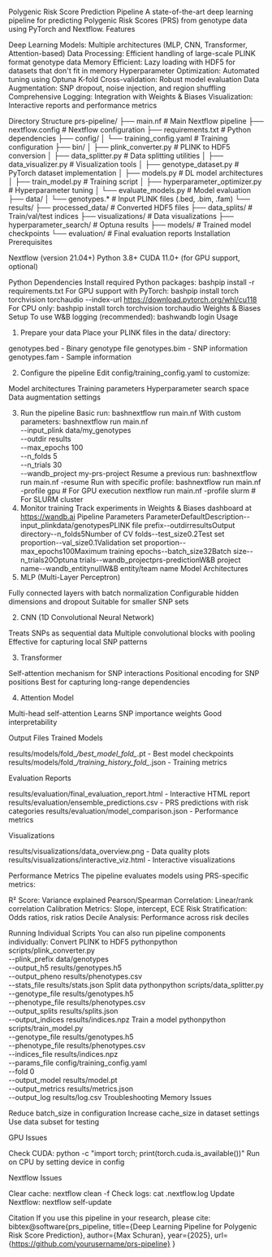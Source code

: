 Polygenic Risk Score Prediction Pipeline
A state-of-the-art deep learning pipeline for predicting Polygenic Risk Scores (PRS) from genotype data using PyTorch and Nextflow.
Features

Deep Learning Models: Multiple architectures (MLP, CNN, Transformer, Attention-based)
Data Processing: Efficient handling of large-scale PLINK format genotype data
Memory Efficient: Lazy loading with HDF5 for datasets that don't fit in memory
Hyperparameter Optimization: Automated tuning using Optuna
K-fold Cross-validation: Robust model evaluation
Data Augmentation: SNP dropout, noise injection, and region shuffling
Comprehensive Logging: Integration with Weights & Biases
Visualization: Interactive reports and performance metrics

Directory Structure
prs-pipeline/
├── main.nf                    # Main Nextflow pipeline
├── nextflow.config           # Nextflow configuration
├── requirements.txt          # Python dependencies
├── config/
│   └── training_config.yaml # Training configuration
├── bin/
│   ├── plink_converter.py   # PLINK to HDF5 conversion
│   ├── data_splitter.py     # Data splitting utilities
│   ├── data_visualizer.py   # Visualization tools
│   ├── genotype_dataset.py  # PyTorch dataset implementation
│   ├── models.py            # DL model architectures
│   ├── train_model.py       # Training script
│   ├── hyperparameter_optimizer.py # Hyperparameter tuning
│   └── evaluate_models.py   # Model evaluation
├── data/
│   └── genotypes.*         # Input PLINK files (.bed, .bim, .fam)
└── results/
    ├── processed_data/      # Converted HDF5 files
    ├── data_splits/         # Train/val/test indices
    ├── visualizations/      # Data visualizations
    ├── hyperparameter_search/ # Optuna results
    ├── models/              # Trained model checkpoints
    └── evaluation/          # Final evaluation reports
Installation
Prerequisites

Nextflow (version 21.04+)
Python 3.8+
CUDA 11.0+ (for GPU support, optional)

Python Dependencies
Install required Python packages:
bashpip install -r requirements.txt
For GPU support with PyTorch:
bashpip install torch torchvision torchaudio --index-url https://download.pytorch.org/whl/cu118
For CPU only:
bashpip install torch torchvision torchaudio
Weights & Biases Setup
To use W&B logging (recommended):
bashwandb login
Usage
1. Prepare your data
Place your PLINK files in the data/ directory:

genotypes.bed - Binary genotype file
genotypes.bim - SNP information
genotypes.fam - Sample information

2. Configure the pipeline
Edit config/training_config.yaml to customize:

Model architectures
Training parameters
Hyperparameter search space
Data augmentation settings

3. Run the pipeline
Basic run:
bashnextflow run main.nf
With custom parameters:
bashnextflow run main.nf \
    --input_plink data/my_genotypes \
    --outdir results \
    --max_epochs 100 \
    --n_folds 5 \
    --n_trials 30 \
    --wandb_project my-prs-project
Resume a previous run:
bashnextflow run main.nf -resume
Run with specific profile:
bashnextflow run main.nf -profile gpu    # For GPU execution
nextflow run main.nf -profile slurm  # For SLURM cluster
4. Monitor training
Track experiments in Weights & Biases dashboard at https://wandb.ai
Pipeline Parameters
ParameterDefaultDescription--input_plinkdata/genotypesPLINK file prefix--outdirresultsOutput directory--n_folds5Number of CV folds--test_size0.2Test set proportion--val_size0.1Validation set proportion--max_epochs100Maximum training epochs--batch_size32Batch size--n_trials20Optuna trials--wandb_projectprs-predictionW&B project name--wandb_entitynullW&B entity/team name
Model Architectures
1. MLP (Multi-Layer Perceptron)

Fully connected layers with batch normalization
Configurable hidden dimensions and dropout
Suitable for smaller SNP sets

2. CNN (1D Convolutional Neural Network)

Treats SNPs as sequential data
Multiple convolutional blocks with pooling
Effective for capturing local SNP patterns

3. Transformer

Self-attention mechanism for SNP interactions
Positional encoding for SNP positions
Best for capturing long-range dependencies

4. Attention Model

Multi-head self-attention
Learns SNP importance weights
Good interpretability

Output Files
Trained Models

results/models/fold_*/best_model_fold_*.pt - Best model checkpoints
results/models/fold_*/training_history_fold_*.json - Training metrics

Evaluation Reports

results/evaluation/final_evaluation_report.html - Interactive HTML report
results/evaluation/ensemble_predictions.csv - PRS predictions with risk categories
results/evaluation/model_comparison.json - Performance metrics

Visualizations

results/visualizations/data_overview.png - Data quality plots
results/visualizations/interactive_viz.html - Interactive visualizations

Performance Metrics
The pipeline evaluates models using PRS-specific metrics:

R² Score: Variance explained
Pearson/Spearman Correlation: Linear/rank correlation
Calibration Metrics: Slope, intercept, ECE
Risk Stratification: Odds ratios, risk ratios
Decile Analysis: Performance across risk deciles

Running Individual Scripts
You can also run pipeline components individually:
Convert PLINK to HDF5
pythonpython scripts/plink_converter.py \
    --plink_prefix data/genotypes \
    --output_h5 results/genotypes.h5 \
    --output_pheno results/phenotypes.csv \
    --stats_file results/stats.json
Split data
pythonpython scripts/data_splitter.py \
    --genotype_file results/genotypes.h5 \
    --phenotype_file results/phenotypes.csv \
    --output_splits results/splits.json \
    --output_indices results/indices.npz
Train a model
pythonpython scripts/train_model.py \
    --genotype_file results/genotypes.h5 \
    --phenotype_file results/phenotypes.csv \
    --indices_file results/indices.npz \
    --params_file config/training_config.yaml \
    --fold 0 \
    --output_model results/model.pt \
    --output_metrics results/metrics.json \
    --output_log results/log.csv
Troubleshooting
Memory Issues

Reduce batch_size in configuration
Increase cache_size in dataset settings
Use data subset for testing

GPU Issues

Check CUDA: python -c "import torch; print(torch.cuda.is_available())"
Run on CPU by setting device in config

Nextflow Issues

Clear cache: nextflow clean -f
Check logs: cat .nextflow.log
Update Nextflow: nextflow self-update

Citation
If you use this pipeline in your research, please cite:
bibtex@software{prs_pipeline,
  title={Deep Learning Pipeline for Polygenic Risk Score Prediction},
  author={Max Schuran},
  year={2025},
  url={https://github.com/yourusername/prs-pipeline}
}
